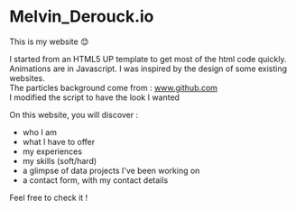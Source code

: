 # Melvin_Derouck.io

This is my website 😊

I started from an HTML5 UP template to get most of the html code quickly. </br>
Animations are in Javascript. I was inspired by the design of some existing websites.</br>
The particles background come from : www.github.com</br>
I modified the script to have the look I wanted</br>

On this website, you will discover :

- who I am
- what I have to offer
- my experiences
- my skills (soft/hard)
- a glimpse of data projects I've been working on
- a contact form, with my contact details

Feel free to check it !
